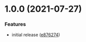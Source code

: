 # 1.0.0 (2021-07-27)


### Features

* initial release ([e876274](https://github.com/joneff/postcss-explode-selectors/commit/e8762746a34e5ebc8f66b7bac8b23a6762ad9666))
